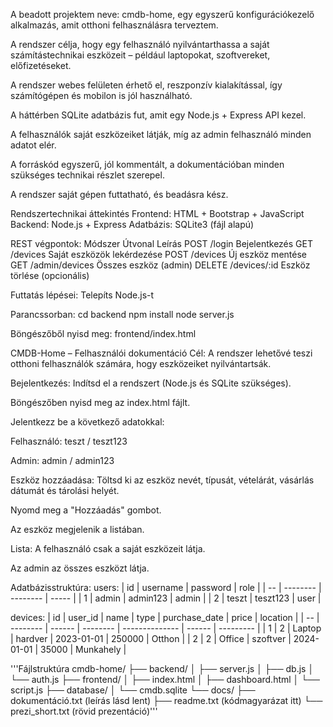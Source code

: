 A beadott projektem neve: cmdb-home, egy egyszerű konfigurációkezelő alkalmazás, amit otthoni felhasználásra terveztem.

A rendszer célja, hogy egy felhasználó nyilvántarthassa a saját számítástechnikai eszközeit – például laptopokat, szoftvereket, előfizetéseket.

A rendszer webes felületen érhető el, reszponzív kialakítással, így számítógépen és mobilon is jól használható.

A háttérben SQLite adatbázis fut, amit egy Node.js + Express API kezel.

A felhasználók saját eszközeiket látják, míg az admin felhasználó minden adatot elér.

A forráskód egyszerű, jól kommentált, a dokumentációban minden szükséges technikai részlet szerepel.

A rendszer saját gépen futtatható, és beadásra kész.

Rendszertechnikai áttekintés
Frontend: HTML + Bootstrap + JavaScript
Backend: Node.js + Express
Adatbázis: SQLite3 (fájl alapú)

REST végpontok:
Módszer	Útvonal	Leírás
POST	/login	Bejelentkezés
GET	/devices	Saját eszközök lekérdezése
POST	/devices	Új eszköz mentése
GET	/admin/devices	Összes eszköz (admin)
DELETE	/devices/:id	Eszköz törlése (opcionális)

Futtatás lépései:
Telepíts Node.js-t

Parancssorban:
cd backend
npm install
node server.js

Böngészőből nyisd meg: frontend/index.html

CMDB-Home – Felhasználói dokumentáció
Cél:
A rendszer lehetővé teszi otthoni felhasználók számára, hogy eszközeiket nyilvántartsák.

Bejelentkezés:
Indítsd el a rendszert (Node.js és SQLite szükséges).

Böngészőben nyisd meg az index.html fájlt.

Jelentkezz be a következő adatokkal:

Felhasználó: teszt / teszt123

Admin: admin / admin123

Eszköz hozzáadása:
Töltsd ki az eszköz nevét, típusát, vételárát, vásárlás dátumát és tárolási helyét.

Nyomd meg a "Hozzáadás" gombot.

Az eszköz megjelenik a listában.

Lista:
A felhasználó csak a saját eszközeit látja.

Az admin az összes eszközt látja.

Adatbázisstruktúra:
users:
| id | username | password | role  |
| -- | -------- | -------- | ----- |
| 1  | admin    | admin123 | admin |
| 2  | teszt    | teszt123 | user  |

devices:
| id |  user_id | name   | type     |  purchase_date | price  | location  |
| -- | -------- | ------ | -------- | -------------- | ------ | --------- |
| 1  | 2        | Laptop | hardver  | 2023-01-01     | 250000 | Otthon    |
| 2  | 2        | Office | szoftver | 2024-01-01     | 35000  | Munkahely |

'''Fájlstruktúra
cmdb-home/
├── backend/
│   ├── server.js
│   ├── db.js
│   └── auth.js
├── frontend/
│   ├── index.html
│   ├── dashboard.html
│   └── script.js
├── database/
│   └── cmdb.sqlite
└── docs/
    ├── dokumentáció.txt (leírás lásd lent)
    ├── readme.txt (kódmagyarázat itt)
    └── prezi_short.txt (rövid prezentáció)'''
